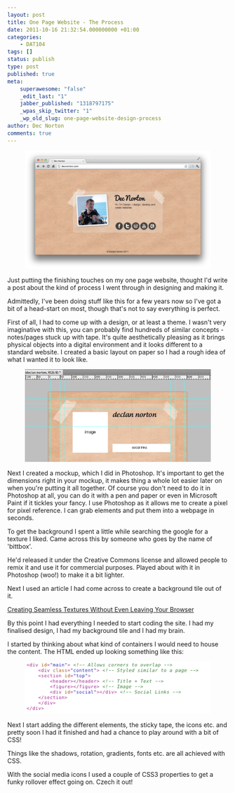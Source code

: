 ```yaml
---
layout: post
title: One Page Website - The Process
date: 2011-10-16 21:32:54.000000000 +01:00
categories:
    - DAT104
tags: []
status: publish
type: post
published: true
meta:
    superawesome: "false"
    _edit_last: "1"
    jabber_published: "1318797175"
    _wpas_skip_twitter: "1"
    _wp_old_slug: one-page-website-design-process
author: Dec Norton
comments: true
---
```


<figure><a href="https://decnorton.com"><img class="size-full wp-image-75 " title="decnorton.com" src="/assets/screen-shot.png" alt="" /></a></figure>
<p>Just putting the finishing touches on my one page website, thought I'd write a post about the kind of process I went through in designing and making it.</p>
<p>Admittedly, I've been doing stuff like this for a few years now so I've got a bit of a head-start on most, though that's not to say everything is perfect.</p>
<p><!--more--></p>
<p>First of all, I had to come up with a design, or at least a theme. I wasn't very imaginative with this, you can probably find hundreds of similar concepts - notes/pages stuck up with tape. It's quite aesthetically pleasing as it brings physical objects into a digital environment and it looks different to a standard website. I created a basic layout on paper so I had a rough idea of what I wanted it to look like.</p>
<figure><img class="size-medium wp-image-80 " style="border-color:initial;border-style:initial;" title="Photoshop" src="/assets/screen-shot-2011-10-16-at-20-46-13.png?w=300" alt="" /></figure>
<p>Next I created a mockup, which I did in Photoshop. It's important to get the dimensions right in your mockup, it makes thing a whole lot easier later on when you're putting it all together. Of course you don't need to do it in Photoshop at all, you can do it with a pen and paper or even in Microsoft Paint if it tickles your fancy. I use Photoshop as it allows me to create a pixel for pixel reference. I can grab elements and put them into a webpage in seconds.</p>
<p>To get the background I spent a little while searching the google for a texture I liked. Came across this by someone who goes by the name of 'bittbox'.</p>

<p>He'd released it under the Creative Commons license and allowed people to remix it and use it for commercial purposes. Played about with it in Photoshop (woo!) to make it a bit lighter.</p>
<p>Next I used an article I had come across to create a background tile out of it.</p>
<p><a href="https://designfestival.com/creating-seamless-textures-without-even-leaving-your-browser/" target="_blank">Creating Seamless Textures Without Even Leaving Your Browser</a></p>
<p>By this point I had everything I needed to start coding the site. I had my finalised design, I had my background tile and I had my brain.</p>
<p>I started by thinking about what kind of containers I would need to house the content. The HTML ended up looking something like this:</p>
<figure>
<img class="alignnone size-full wp-image-72" title="layout-code" src="/assets/layout-code1.png" alt="" /><br />
</figure>
<p>Next I start adding the different elements, the sticky tape, the icons etc. and pretty soon I had it finished and had a chance to play around with a bit of CSS!</p>
<p>Things like the shadows, rotation, gradients, fonts etc. are all achieved with CSS.</p>
<p>With the social media icons I used a couple of CSS3 properties to get a funky rollover effect going on. Czech it out!</p>
